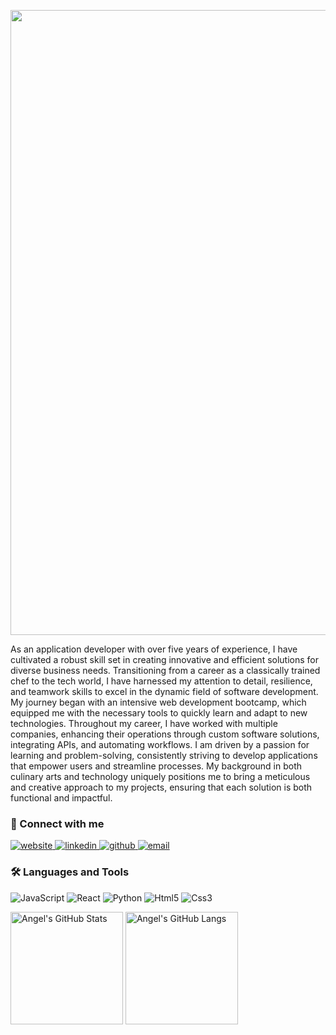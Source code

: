 <div>
  <p>
    <img src="https://res.cloudinary.com/angelrodriguez/image/upload/v1721216088/Github%20Profile/appdev.png" width="1000">
  </p>  
  <div>
    <p>As an application developer with over five years of experience, I have cultivated a robust skill set in creating innovative and efficient solutions for diverse business needs. Transitioning from a career as a classically trained chef to the tech world, I have harnessed my attention to detail, resilience, and teamwork skills to excel in the dynamic field of software development. My journey began with an intensive web development bootcamp, which equipped me with the necessary tools to quickly learn and adapt to new technologies. Throughout my career, I have worked with multiple companies, enhancing their operations through custom software solutions, integrating APIs, and automating workflows. I am driven by a passion for learning and problem-solving, consistently striving to develop applications that empower users and streamline processes. My background in both culinary arts and technology uniquely positions me to bring a meticulous and creative approach to my projects, ensuring that each solution is both functional and impactful.</p>
  </div>
  <h3>🤝 Connect with me</h3>
  <p>
    <a href="https://www.angelrod.dev/" target="_blank" title="angelrod.dev">
      <img src="https://img.icons8.com/bubbles/64/undefined/domain.png" alt="website">
    </a>
    <a href="https://www.linkedin.com/in/angelrodriguezlead/" target="_blank" title="LinkedIn">
      <img src="https://img.icons8.com/bubbles/64/undefined/linkedin.png" alt="linkedin">
    </a>
    <a href="https://github.com/angelr1076" target="_blank" title="Github">
      <img src="https://img.icons8.com/bubbles/64/undefined/github.png" alt="github">
    </a>
    <a href="mailto:node@beachlife.email" target="_blank" title="email">
      <img src="https://img.icons8.com/bubbles/64/undefined/email.png" alt="email">
    </a>
  </p>
  <!-- Icons by icons8.com <https://icons8.com/icons/bubbles> -->
  <h3>🛠️ Languages and Tools</h3>
  <p>
    <img src="https://img.shields.io/badge/JavaScript-yellow?style=for-the-badge&logo=javascript" alt="JavaScript"/>
    <img src="https://img.shields.io/badge/React-blue?style=for-the-badge&logo=react&logoColor=white" alt="React"/>
    <img src="https://img.shields.io/badge/Python-green?style=for-the-badge&logo=python&logoColor=black" alt="Python"/>
    <img src="https://img.shields.io/badge/Html5-orange?style=for-the-badge&logo=html5&logoColor=black" alt="Html5"/>
    <img src="https://img.shields.io/badge/CSS3-red?style=for-the-badge&logo=css3&logoColor=black" alt="Css3"/>
    <!-- Add more languages and tools here -->
  </p>
  <div>
      <img alt="Angel's GitHub Stats" height="180px" src="https://github-readme-stats.vercel.app/api?username=angelr1076&theme=noctis_minimus&hide_border=true&show_icons=true&count_private=true">
      <img alt="Angel's GitHub Langs" height="180px" src="https://github-readme-stats.vercel.app/api/top-langs/?username=angelr1076&theme=noctis_minimus&hide_border=true&show_icons=true&langs_count=4"
  </div>
</div>

